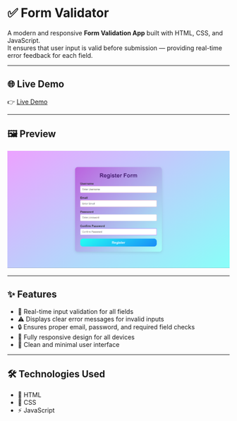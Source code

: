 # ✅ Form Validator

A modern and responsive **Form Validation App** built with HTML, CSS, and JavaScript.  
It ensures that user input is valid before submission — providing real-time error feedback for each field.

---

## 🌐 Live Demo

👉 [Live Demo](https://form-validator-x01.netlify.app/)

---

## 🖼️ Preview

![Preview](/Image/preview.png)

---

## ✨ Features

- 🧾 Real-time input validation for all fields
- ⚠️ Displays clear error messages for invalid inputs
- 🔒 Ensures proper email, password, and required field checks
- 📱 Fully responsive design for all devices
- 🎨 Clean and minimal user interface

---

## 🛠️ Technologies Used

- 🧱 HTML
- 🎨 CSS
- ⚡ JavaScript
